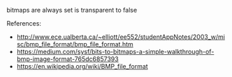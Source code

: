 ﻿bitmaps are always set is transparent to false

References:
- http://www.ece.ualberta.ca/~elliott/ee552/studentAppNotes/2003_w/misc/bmp_file_format/bmp_file_format.htm
- https://medium.com/sysf/bits-to-bitmaps-a-simple-walkthrough-of-bmp-image-format-765dc6857393
- https://en.wikipedia.org/wiki/BMP_file_format
